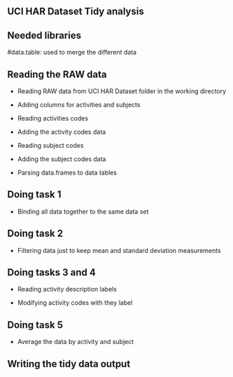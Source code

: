UCI HAR Dataset Tidy analysis
-------------------------------------------------------------------------------------

## Needed libraries
#data.table: used to merge the different data

## Reading the RAW data
* Reading RAW data from UCI HAR Dataset folder in the working directory

* Adding columns for activities and subjects

* Reading activities codes

* Adding the activity codes data

* Reading subject codes

* Adding the subject codes data

* Parsing data.frames to data tables

## Doing task 1
* Binding all data together to the same data set

## Doing task 2
* Filtering data just to keep mean and standard deviation measurements

## Doing tasks 3 and 4
* Reading activity description labels

* Modifying activity codes with they label

## Doing task 5
* Average the data by activity and subject

## Writing the tidy data output


